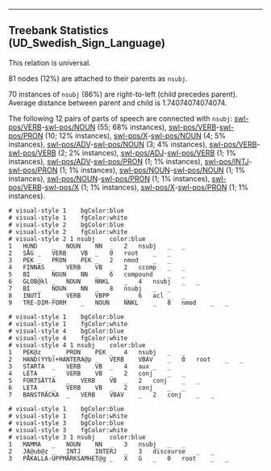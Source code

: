 

--------------------------------------------------------------------------------

## Treebank Statistics (UD_Swedish_Sign_Language)

This relation is universal.

81 nodes (12%) are attached to their parents as `nsubj`.

70 instances of `nsubj` (86%) are right-to-left (child precedes parent).
Average distance between parent and child is 1.74074074074074.

The following 12 pairs of parts of speech are connected with `nsubj`: [swl-pos/VERB]()-[swl-pos/NOUN]() (55; 68% instances), [swl-pos/VERB]()-[swl-pos/PRON]() (10; 12% instances), [swl-pos/X]()-[swl-pos/NOUN]() (4; 5% instances), [swl-pos/ADV]()-[swl-pos/NOUN]() (3; 4% instances), [swl-pos/VERB]()-[swl-pos/VERB]() (2; 2% instances), [swl-pos/ADJ]()-[swl-pos/VERB]() (1; 1% instances), [swl-pos/ADV]()-[swl-pos/PRON]() (1; 1% instances), [swl-pos/INTJ]()-[swl-pos/PRON]() (1; 1% instances), [swl-pos/NOUN]()-[swl-pos/NOUN]() (1; 1% instances), [swl-pos/NOUN]()-[swl-pos/PRON]() (1; 1% instances), [swl-pos/VERB]()-[swl-pos/X]() (1; 1% instances), [swl-pos/X]()-[swl-pos/PRON]() (1; 1% instances).


~~~ conllu
# visual-style 1	bgColor:blue
# visual-style 1	fgColor:white
# visual-style 2	bgColor:blue
# visual-style 2	fgColor:white
# visual-style 2 1 nsubj	color:blue
1	HUND	_	NOUN	NN	_	2	nsubj	_	_
2	SÅG	_	VERB	VB	_	0	root	_	_
3	PEK	_	PRON	PEK	_	2	nmod	_	_
4	FINNAS	_	VERB	VB	_	2	ccomp	_	_
5	BI	_	NOUN	NN	_	6	compound	_	_
6	GLOB@kl	_	NOUN	NNKL	_	4	nsubj	_	_
7	BI	_	NOUN	NN	_	8	nsubj	_	_
8	INUTI	_	VERB	VBPP	_	6	acl	_	_
9	TRE-DIM-FORM	_	NOUN	NNKL	_	8	nmod	_	_

~~~


~~~ conllu
# visual-style 1	bgColor:blue
# visual-style 1	fgColor:white
# visual-style 4	bgColor:blue
# visual-style 4	fgColor:white
# visual-style 4 1 nsubj	color:blue
1	PEK@z	_	PRON	PEK	_	4	nsubj	_	_
2	HAND(YYb)+HANTERA@p	_	VERB	VBAV	_	0	root	_	_
3	STARTA	_	VERB	VB	_	4	aux	_	_
4	LETA	_	VERB	VB	_	2	conj	_	_
5	FORTSÄTTA	_	VERB	VB	_	2	conj	_	_
6	LETA	_	VERB	VB	_	2	conj	_	_
7	BANSTRÄCKA	_	VERB	VBAV	_	2	conj	_	_

~~~


~~~ conllu
# visual-style 1	bgColor:blue
# visual-style 1	fgColor:white
# visual-style 3	bgColor:blue
# visual-style 3	fgColor:white
# visual-style 3 1 nsubj	color:blue
1	MAMMA	_	NOUN	NN	_	3	nsubj	_	_
2	JA@ub@z	_	INTJ	INTERJ	_	3	discourse	_	_
3	PÅKALLA-UPPMÄRKSAMHET@g	_	X	G	_	0	root	_	_

~~~


